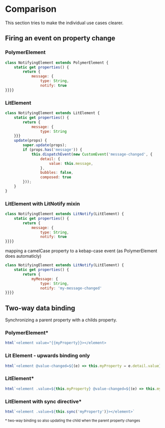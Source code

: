 # Comparison

This section tries to make the individual use cases clearer.

## Firing an event on property change

### PolymerElement

```js
class NotifyingElement extends PolymerElement {
    static get properties() {
        return {
            message: {
                type: String,
                notify: true
}}}}
```

### LitElement

```js
class NotifyingElement extends LitElement {
    static get properties() {
        return {
            message: {
                type: String
    }}}
    update(props) {
        super.update(props);
        if (props.has('message')) {
            this.dispatchEvent(new CustomEvent('message-changed', {
                detail: {
                    value: this.message,
                },
                bubbles: false,
                composed: true
        }));
    }
}
```

### LitElement with LitNotify mixin

```js
class NotifyingElement extends LitNotify(LitElement) {
    static get properties() {
        return {
            message: {
                type: String,
                notify: true
}}}}
```

mapping a camelCase property to a kebap-case event (as PolymerElement does automaticly)

```js
class NotifyingElement extends LitNotify(LitElement) {
    static get properties() {
        return {
            myMessage: {
                type: String,
                notify: 'my-message-changed'
}}}}
```

## Two-way data binding

Synchronizing a parent property with a childs property.

### PolymerElement*

```js
html`<element value="{{myProperty}}></element>
```

### Lit Element - upwards binding only

```js
html`<element @value-changed=${(e) => this.myProperty = e.detail.value}></element>`
```

### LitElement*

```js
html`<element .value=${this.myProperty} @value-changed=${(e) => this.myProperty = e.detail.value}></element>`
```

### LitElement with sync directive*

```js
html`<element .value=${this.sync('myProperty')}></element>`
```

<sub>* two-way binding so also updating the child when the parent property changes</sub>
